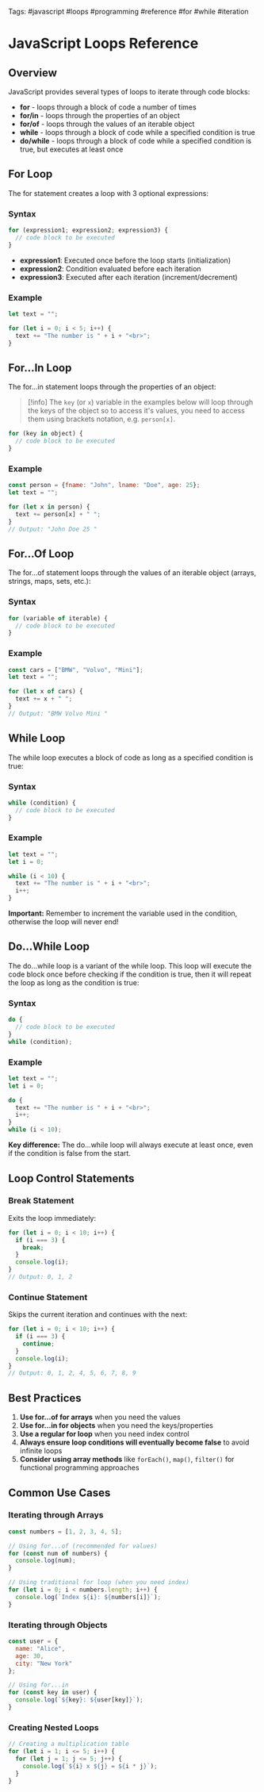 Tags: #javascript #loops #programming #reference #for #while #iteration

# JavaScript Loops Reference

## Overview

JavaScript provides several types of loops to iterate through code blocks:

- **for** - loops through a block of code a number of times
- **for/in** - loops through the properties of an object
- **for/of** - loops through the values of an iterable object
- **while** - loops through a block of code while a specified condition is true
- **do/while** - loops through a block of code while a specified condition is true, but executes at least once

## For Loop

The for statement creates a loop with 3 optional expressions:

### Syntax

```javascript
for (expression1; expression2; expression3) {
  // code block to be executed
}
```

- **expression1**: Executed once before the loop starts (initialization)
- **expression2**: Condition evaluated before each iteration
- **expression3**: Executed after each iteration (increment/decrement)

### Example

```javascript
let text = "";

for (let i = 0; i < 5; i++) {
  text += "The number is " + i + "<br>";
}
```

## For...In Loop

The for...in statement loops through the properties of an object:

>[!info]
>The `key` (or `x`)  variable in the examples below will loop through the keys of the object so to access it's values, you need to access them using brackets notation, e.g. `person[x]`.

```javascript
for (key in object) {
  // code block to be executed
}
```

### Example

```javascript
const person = {fname: "John", lname: "Doe", age: 25};
let text = "";

for (let x in person) {
  text += person[x] + " ";
}
// Output: "John Doe 25 "
```

## For...Of Loop

The for...of statement loops through the values of an iterable object (arrays, strings, maps, sets, etc.):

### Syntax

```javascript
for (variable of iterable) {
  // code block to be executed
}
```

### Example

```javascript
const cars = ["BMW", "Volvo", "Mini"];
let text = "";

for (let x of cars) {
  text += x + " ";
}
// Output: "BMW Volvo Mini "
```

## While Loop

The while loop executes a block of code as long as a specified condition is true:

### Syntax

```javascript
while (condition) {
  // code block to be executed
}
```

### Example

```javascript
let text = "";
let i = 0;

while (i < 10) {
  text += "The number is " + i + "<br>";
  i++;
}
```

**Important:** Remember to increment the variable used in the condition, otherwise the loop will never end!

## Do...While Loop

The do...while loop is a variant of the while loop. This loop will execute the code block once before checking if the condition is true, then it will repeat the loop as long as the condition is true:

### Syntax

```javascript
do {
  // code block to be executed
}
while (condition);
```

### Example

```javascript
let text = "";
let i = 0;

do {
  text += "The number is " + i + "<br>";
  i++;
}
while (i < 10);
```

**Key difference:** The do...while loop will always execute at least once, even if the condition is false from the start.

## Loop Control Statements

### Break Statement

Exits the loop immediately:

```javascript
for (let i = 0; i < 10; i++) {
  if (i === 3) {
    break;
  }
  console.log(i);
}
// Output: 0, 1, 2
```

### Continue Statement

Skips the current iteration and continues with the next:

```javascript
for (let i = 0; i < 10; i++) {
  if (i === 3) {
    continue;
  }
  console.log(i);
}
// Output: 0, 1, 2, 4, 5, 6, 7, 8, 9
```

## Best Practices

1. **Use for...of for arrays** when you need the values
2. **Use for...in for objects** when you need the keys/properties
3. **Use a regular for loop** when you need index control
4. **Always ensure loop conditions will eventually become false** to avoid infinite loops
5. **Consider using array methods** like `forEach()`, `map()`, `filter()` for functional programming approaches

## Common Use Cases

### Iterating through Arrays

```javascript
const numbers = [1, 2, 3, 4, 5];

// Using for...of (recommended for values)
for (const num of numbers) {
  console.log(num);
}

// Using traditional for loop (when you need index)
for (let i = 0; i < numbers.length; i++) {
  console.log(`Index ${i}: ${numbers[i]}`);
}
```

### Iterating through Objects

```javascript
const user = {
  name: "Alice",
  age: 30,
  city: "New York"
};

// Using for...in
for (const key in user) {
  console.log(`${key}: ${user[key]}`);
}
```

### Creating Nested Loops

```javascript
// Creating a multiplication table
for (let i = 1; i <= 5; i++) {
  for (let j = 1; j <= 5; j++) {
    console.log(`${i} x ${j} = ${i * j}`);
  }
}
```